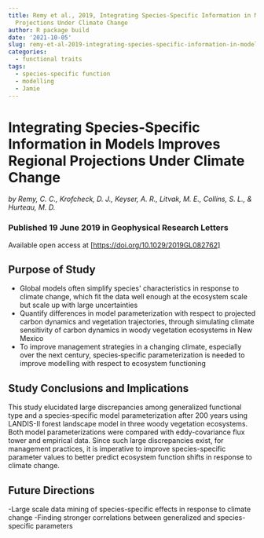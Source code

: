 ```yaml
---
title: Remy et al., 2019, Integrating Species‐Specific Information in Models Improves   Regional
  Projections Under Climate Change
author: R package build
date: '2021-10-05'
slug: remy-et-al-2019-integrating-species-specific-information-in-models-improves-regional-projections-under-climate-change
categories:
  - functional traits
tags:
  - species-specific function
  - modelling
  - Jamie
---
```


# Integrating Species‐Specific Information in Models Improves Regional Projections Under Climate Change
*by Remy, C. C., Krofcheck, D. J., Keyser, A. R., Litvak, M. E., Collins, S. L., & Hurteau, M. D.*

### Published 19 June 2019 in **Geophysical Research Letters**
Available open access at [https://doi.org/10.1029/2019GL082762]


## Purpose of Study 

- Global models often simplify species' characteristics in response to climate change, which fit the data well enough at the ecosystem scale but scale up with large uncertainties
- Quantify differences in model parameterization with respect to projected carbon dynamics and vegetation trajectories, through simulating climate sensitivity of carbon dynamics in woody vegetation ecosystems in New Mexico
- To improve management strategies in a changing climate, especially over the next century, species‐specific parameterization is needed to improve modelling
with respect to ecosystem functioning 

## Study Conclusions and Implications

This study elucidated large discrepancies among generalized functional type and a species‐specific model parameterization after 200 years using LANDIS-II forest landscape model in three woody vegetation ecosystems. Both model parameterizations were compared with eddy-covariance flux tower and empirical data. Since such large discrepancies exist, for management practices, it is imperative to improve species-specific parameter values to better predict ecosystem function shifts in response to climate change. 

## Future Directions
-Large scale data mining of species-specific effects in response to climate change
-Finding stronger correlations between generalized and species-specific parameters 

